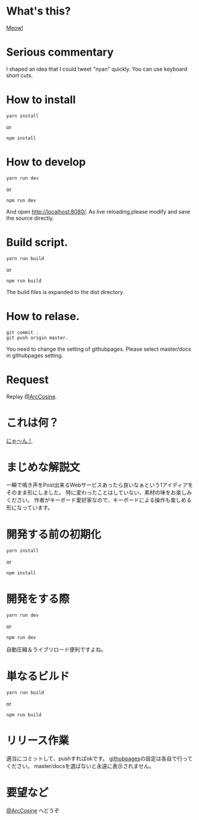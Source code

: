# What's this?

[Meow!](https://nyaan.work/?lang=en)

# Serious commentary


I shaped an idea that I could tweet "nyan" quickly.
You can use keyboard short cuts.


# How to install

    yarn install

or

    npm install


# How to develop

    yarn run dev

or

    npm run dev


And open [http://localhost:8080/](http://localhost:8080/).
As live reloading,please modify and save the source directly.


# Build script.

    yarn run build

or

    npm run build


The build files is expanded to the dist directory.


# How to relase.

    git commit .
    git push origin master.

You need to change the setting of githubpages.
Please select master/docs in githubpages setting.


# Request


Replay [@ArcCosine](https://twitter.com/ArcCosine).



# これは何？


[にゃ～ん！](https://nyaan.work/)


# まじめな解説文


一瞬で鳴き声をPost出来るWebサービスあったら良いなぁという1アイディアをそのまま形にしました。
特に変わったことはしていない、素材の味をお楽しみください。
作者がキーボード愛好家なので、キーボードによる操作も楽しめる形になっています。


# 開発する前の初期化

    yarn install

or

    npm install


# 開発をする際

    yarn run dev

or

    npm run dev


自動圧縮＆ライブリロード便利ですよね。


# 単なるビルド

    yarn run build

or

    npm run build


# リリース作業


適当にコミットして、pushすればokです。
[githubpages](https://pages.github.com/)の設定は各自で行ってください。
master/docsを選ばないと永遠に表示されません。


# 要望など

[@ArcCosine](https://twitter.com/ArcCosine) へどうぞ

